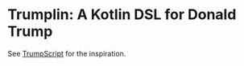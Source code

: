 # Trumplin: A Kotlin DSL for Donald Trump

See [TrumpScript](https://github.com/samshadwell/TrumpScript) for the inspiration.

